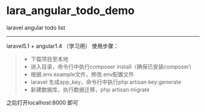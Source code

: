 # lara_angular_todo_demo
laravel angular todo list

------
laravel5.1 + angular1.4 （学习用）
使用步骤：

> * 下载项目至本地
> * 进入目录，命令行中执行composer install（确保已安装composer）
> * 根据.env.example文件，修改.env配置文件
> * laravel 生成app_key，命令行中执行php artisan key:generate  
> * 新建数据库，执行数据迁移，php artisan migrate

之后打开localhost:8000 即可
